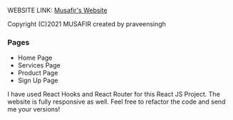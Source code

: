 WEBSITE LINK: [Musafir's Website](https://musafirtravel.netlify.app/)

Copyright (C)2021 MUSAFIR
created by praveensingh

### Pages

* Home Page
* Services Page
* Product Page
* Sign Up Page

I have used React Hooks and React Router for this React JS Project. The website is fully responsive as well. Feel free to refactor the code and send me your versions!
